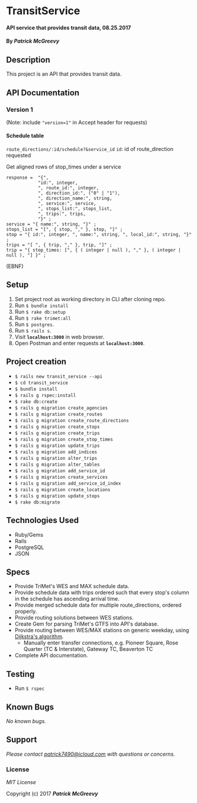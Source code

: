# TransitService

#### API service that provides transit data, 08.25.2017

#### By _**Patrick McGreevy**_

## Description
This project is an API that provides transit data.

## API Documentation
### Version 1
(Note: include `"version=1"` in Accept header for requests)

#### Schedule table
`route_directions/:id/schedule?&service_id`
`id`: id of route_direction requested

Get aligned rows of stop_times under a service

```
response =  "{",
            "id:", integer,
            ", route_id:", integer,
            ", direction_id:", ("0" | "1"),
            ", direction_name:", string,
            ", service:", service,
            ", stops_list:", stops_list,
            ", trips:", trips,
            "}" ;
service = "{ name:", string, "}" ;
stops_list = "[", { stop, "," }, stop, "]" ;
stop = "{ id:", integer, ", name:", string, ", local_id:", string, "}" ;
trips = "[ ", { trip, "," }, trip, "]" ;
trip = "{ stop_times: [", { ( integer | null ), "," }, ( integer | null ), "] }" ;
```
(EBNF)


## Setup
1. Set project root as working directory in CLI after cloning repo.
2. Run `$ bundle install`
3. Run `$ rake db:setup`
4. Run `$ rake trimet:all`
5. Run `$ postgres`.
6. Run `$ rails s`.
7. Visit **`localhost:3000`**  in web browser.
8. Open Postman and enter requests at **`localhost:3000`**.


## Project creation

* `$ rails new transit_service --api`
* `$ cd transit_service`
* `$ bundle install`
* `$ rails g rspec:install`
* `$ rake db:create`
* `$ rails g migration create_agencies`
* `$ rails g migration create_routes`
* `$ rails g migration create_route_directions`
* `$ rails g migration create_stops`
* `$ rails g migration create_trips`
* `$ rails g migration create_stop_times`
* `$ rails g migration update_trips`
* `$ rails g migration add_indices`
* `$ rails g migration alter_trips`
* `$ rails g migration alter_tables`
* `$ rails g migration add_service_id`
* `$ rails g migration create_services`
* `$ rails g migration add_service_id_index`
* `$ rails g migration create_locations`
* `$ rails g migration update_stops`
* `$ rake db:migrate`



## Technologies Used

* Ruby/Gems
* Rails
* PostgreSQL
* JSON


## Specs

* Provide TriMet's WES and MAX schedule data.
* Provide schedule data with trips ordered such that every stop's column in the schedule has ascending arrival time.
* Provide merged schedule data for multiple route_directions, ordered properly.
* Provide routing solutions between WES stations.
* Create Gem for parsing TriMet's GTFS into API's database.
* Provide routing between WES/MAX stations on generic weekday, using [Dijkstra's algorithm](https://en.wikipedia.org/wiki/Dijkstra%27s_algorithm).
  * Manually enter transfer connections, e.g. Pioneer Square, Rose Quarter (TC & Interstate), Gateway TC, Beaverton TC
* Complete API documentation.



## Testing

* Run `$ rspec`


## Known Bugs

_No known bugs._

## Support
_Please contact patrick7490@icloud.com with questions or concerns._


### License

*MIT License*

Copyright (c) 2017 _**Patrick McGreevy**_
